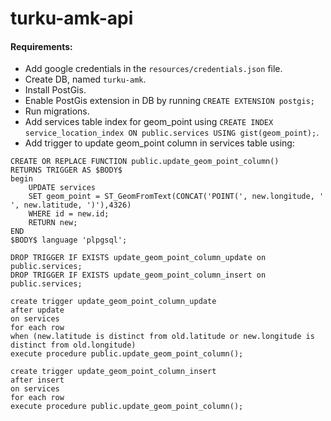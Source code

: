 # turku-amk-api

#### Requirements:
- Add google credentials in the `resources/credentials.json` file.
- Create DB, named `turku-amk`.
- Install PostGis.
- Enable PostGis extension in DB by running `CREATE EXTENSION postgis;`
- Run migrations.
- Add services table index for geom_point using `CREATE INDEX service_location_index ON public.services USING gist(geom_point);`.
- Add trigger to update geom_point column in services table using:
```
CREATE OR REPLACE FUNCTION public.update_geom_point_column()
RETURNS TRIGGER AS $BODY$
begin
    UPDATE services
    SET geom_point = ST_GeomFromText(CONCAT('POINT(', new.longitude, ' ', new.latitude, ')'),4326)
    WHERE id = new.id;
    RETURN new;
END
$BODY$ language 'plpgsql';

DROP TRIGGER IF EXISTS update_geom_point_column_update on public.services;
DROP TRIGGER IF EXISTS update_geom_point_column_insert on public.services;

create trigger update_geom_point_column_update
after update
on services
for each row
when (new.latitude is distinct from old.latitude or new.longitude is distinct from old.longitude)
execute procedure public.update_geom_point_column();

create trigger update_geom_point_column_insert
after insert
on services
for each row
execute procedure public.update_geom_point_column();
```

